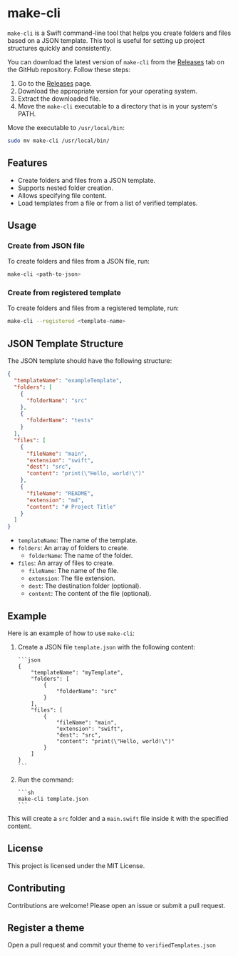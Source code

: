# make-cli

`make-cli` is a Swift command-line tool that helps you create folders and files based on a JSON template. This tool is useful for setting up project structures quickly and consistently.

You can download the latest version of `make-cli` from the [Releases](https://github.com/myferr/make-cli/releases) tab on the GitHub repository. Follow these steps:

1. Go to the [Releases](https://github.com/myferr/make-cli/releases) page.
2. Download the appropriate version for your operating system.
3. Extract the downloaded file.
4. Move the `make-cli` executable to a directory that is in your system's PATH.

Move the executable to `/usr/local/bin`:

```sh
sudo mv make-cli /usr/local/bin/
```

## Features

- Create folders and files from a JSON template.
- Supports nested folder creation.
- Allows specifying file content.
- Load templates from a file or from a list of verified templates.

## Usage

### Create from JSON file

To create folders and files from a JSON file, run:

```sh
make-cli <path-to-json>
```

### Create from registered template

To create folders and files from a registered template, run:

```sh
make-cli --registered <template-name>
```

## JSON Template Structure

The JSON template should have the following structure:

```json
{
  "templateName": "exampleTemplate",
  "folders": [
    {
      "folderName": "src"
    },
    {
      "folderName": "tests"
    }
  ],
  "files": [
    {
      "fileName": "main",
      "extension": "swift",
      "dest": "src",
      "content": "print(\"Hello, world!\")"
    },
    {
      "fileName": "README",
      "extension": "md",
      "content": "# Project Title"
    }
  ]
}
```

- `templateName`: The name of the template.
- `folders`: An array of folders to create.
  - `folderName`: The name of the folder.
- `files`: An array of files to create.
  - `fileName`: The name of the file.
  - `extension`: The file extension.
  - `dest`: The destination folder (optional).
  - `content`: The content of the file (optional).

## Example

Here is an example of how to use `make-cli`:

1.  Create a JSON file `template.json` with the following content:

        ```json
        {
            "templateName": "myTemplate",
            "folders": [
                {
                    "folderName": "src"
                }
            ],
            "files": [
                {
                    "fileName": "main",
                    "extension": "swift",
                    "dest": "src",
                    "content": "print(\"Hello, world!\")"
                }
            ]
        }
        ```

2.  Run the command:

        ```sh
        make-cli template.json
        ```

This will create a `src` folder and a `main.swift` file inside it with the specified content.

## License

This project is licensed under the MIT License.

## Contributing

Contributions are welcome! Please open an issue or submit a pull request.

## Register a theme

Open a pull request and commit your theme to `verifiedTemplates.json`
